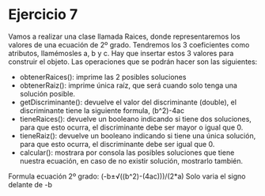 # Ejercicio 7

Vamos a realizar una clase llamada Raices, donde representaremos los valores de una ecuación de 2º grado.
Tendremos los 3 coeficientes como atributos, llamémosles a, b y c.
Hay que insertar estos 3 valores para construir el objeto.
Las operaciones que se podrán hacer son las siguientes:

- obtenerRaices(): imprime las 2 posibles soluciones
- obtenerRaiz(): imprime única raíz, que será cuando solo tenga una solución posible.
- getDiscriminante(): devuelve el valor del discriminante (double), el discriminante tiene la siguiente formula, (b^2)-4ac
- tieneRaices(): devuelve un booleano indicando si tiene dos soluciones, para que esto ocurra, el discriminante debe ser mayor o igual que 0.
- tieneRaiz(): devuelve un booleano indicando si tiene una única solución, para que esto ocurra, el discriminante debe ser igual que 0.
- calcular(): mostrara por consola las posibles soluciones que tiene nuestra ecuación, en caso de no existir solución, mostrarlo también.

Formula ecuación 2º grado: (-b±√((b^2)-(4ac)))/(2*a)
Solo varia el signo delante de -b

